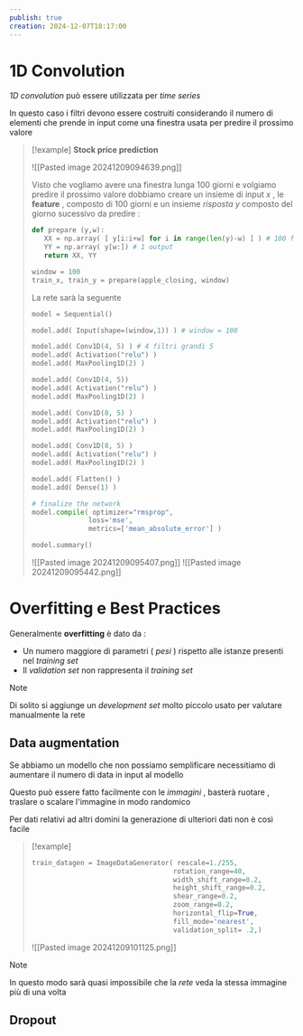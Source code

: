 ```yaml
---
publish: true
creation: 2024-12-07T18:17:00
---
```

# 1D Convolution

*1D convolution* può essere utilizzata per *time series* 

In questo caso i filtri devono essere costruiti considerando il numero di elementi che prende in input come una finestra usata per predire il prossimo valore 

>[!example] 
>**Stock price prediction** 
>
>![[Pasted image 20241209094639.png]]
>
>Visto che vogliamo avere una finestra lunga 100 giorni e volgiamo predire il prossimo valore dobbiamo creare un insieme di input $x$ , le **feature** , composto di 100 giorni e un insieme *risposta* $y$ composto del giorno sucessivo da predire : 
>
>```python
>def prepare (y,w):
>    XX = np.array( [ y[i:i+w] for i in range(len(y)-w) ] ) # 100 feature
>    YY = np.array( y[w:]) # 1 output
>    return XX, YY
>
>window = 100
>train_x, train_y = prepare(apple_closing, window)
>```
>
>La rete sarà la seguente 
>```python
>model = Sequential()
>
>model.add( Input(shape=(window,1)) ) # window = 100
>
>model.add( Conv1D(4, 5) ) # 4 filtri grandi 5 
>model.add( Activation("relu") )
>model.add( MaxPooling1D(2) )
>
>model.add( Conv1D(4, 5)) 
>model.add( Activation("relu") )
>model.add( MaxPooling1D(2) )
>
>model.add( Conv1D(8, 5) )
>model.add( Activation("relu") )
>model.add( MaxPooling1D(2) )
>
>model.add( Conv1D(8, 5) )
>model.add( Activation("relu") )
>model.add( MaxPooling1D(2) )
>
>model.add( Flatten() )
>model.add( Dense(1) )
>
># finalize the network
>model.compile( optimizer="rmsprop",
>               loss='mse',
>               metrics=['mean_absolute_error'] )
>
>model.summary()
>```
>![[Pasted image 20241209095407.png]]
>![[Pasted image 20241209095442.png]]
# Overfitting e Best Practices

Generalmente **overfitting** è dato da :
+ Un numero maggiore di parametri ( *pesi* ) rispetto alle istanze presenti nel *training set*
+ Il *validation set* non rappresenta il *training set* 

>[!note] 
>Di solito si aggiunge un *development set* molto piccolo usato per valutare manualmente la rete 
## Data augmentation

Se abbiamo un modello che non possiamo semplificare necessitiamo di aumentare il numero di data in input al modello 

Questo può essere fatto facilmente con le *immagini* , basterà ruotare , traslare o scalare l'immagine in modo randomico 

Per dati relativi ad altri domini la generazione di ulteriori dati non è così facile 

>[!example] 
>
>```python
>train_datagen = ImageDataGenerator( rescale=1./255,
>                                    rotation_range=40,
>                                    width_shift_range=0.2,
>                                    height_shift_range=0.2,
>                                    shear_range=0.2,
>                                    zoom_range=0.2,
>                                    horizontal_flip=True,
>                                    fill_mode='nearest', 
>                                    validation_split= .2,)
>```
>
>![[Pasted image 20241209101125.png]]

>[!note] 
>In questo modo sarà quasi impossibile che la *rete* veda la stessa immagine più di una volta

## Dropout

